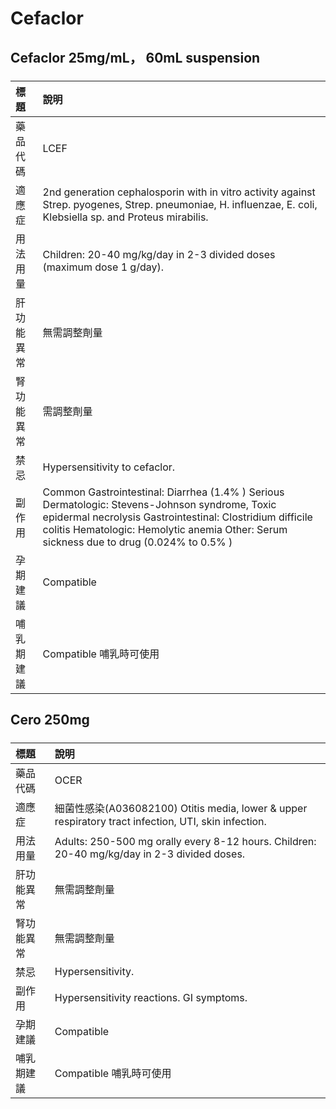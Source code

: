# Cefaclor

## Cefaclor 25mg/mL， 60mL suspension

##### 

| 標題       | 說明                                                                                                                                                                                                                                                   |
|:-----------|:-------------------------------------------------------------------------------------------------------------------------------------------------------------------------------------------------------------------------------------------------------|
| 藥品代碼   | LCEF                                                                                                                                                                                                                                                   |
| 適應症     | 2nd generation cephalosporin with in vitro activity against Strep. pyogenes, Strep. pneumoniae, H. influenzae, E. coli, Klebsiella sp. and Proteus mirabilis.                                                                                          |
| 用法用量   | Children: 20-40 mg/kg/day in 2-3 divided doses (maximum dose 1 g/day).                                                                                                                                                                                 |
| 肝功能異常 | 無需調整劑量                                                                                                                                                                                                                                           |
| 腎功能異常 | 需調整劑量                                                                                                                                                                                                                                             |
| 禁忌       | Hypersensitivity to cefaclor.                                                                                                                                                                                                                          |
| 副作用     | Common Gastrointestinal: Diarrhea (1.4% ) Serious Dermatologic: Stevens-Johnson syndrome, Toxic epidermal necrolysis Gastrointestinal: Clostridium difficile colitis Hematologic: Hemolytic anemia Other: Serum sickness due to drug (0.024% to 0.5% ) |
| 孕期建議   | Compatible                                                                                                                                                                                                                                             |
| 哺乳期建議 | Compatible 哺乳時可使用                                                                                                                                                                                                                                |

## Cero 250mg

##### 

| 標題       | 說明                                                                                                 |
|:-----------|:-----------------------------------------------------------------------------------------------------|
| 藥品代碼   | OCER                                                                                                 |
| 適應症     | 細菌性感染(A036082100) Otitis media, lower & upper respiratory tract infection, UTI, skin infection. |
| 用法用量   | Adults: 250-500 mg orally every 8-12 hours. Children: 20-40 mg/kg/day in 2-3 divided doses.          |
| 肝功能異常 | 無需調整劑量                                                                                         |
| 腎功能異常 | 無需調整劑量                                                                                         |
| 禁忌       | Hypersensitivity.                                                                                    |
| 副作用     | Hypersensitivity reactions. GI symptoms.                                                             |
| 孕期建議   | Compatible                                                                                           |
| 哺乳期建議 | Compatible 哺乳時可使用                                                                              |

